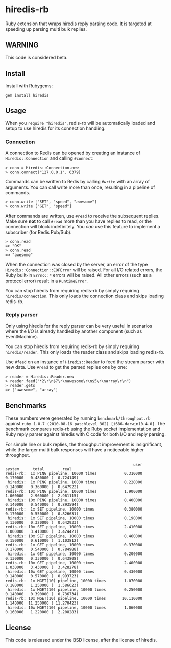 # hiredis-rb

Ruby extension that wraps [hiredis](http://github.com/antirez/hiredis) reply
parsing code. It is targeted at speeding up parsing multi bulk replies.

## WARNING

This code is considered beta.

## Install

Install with Rubygems:

    gem install hiredis

## Usage

When you `require "hiredis"`, redis-rb will be automatically loaded and setup
to use hiredis for its connection handling.

### Connection

A connection to Redis can be opened by creating an instance of
`Hiredis::Connection` and calling `#connect`:

    > conn = Hiredis::Connection.new
    > conn.connect("127.0.0.1", 6379)

Commands can be written to Redis by calling `#write` with an array of
arguments. You can call write more than once, resulting in a pipeline of
commands.

    > conn.write ["SET", "speed", "awesome"]
    > conn.write ["GET", "speed"]

After commands are written, use `#read` to receive the subsequent replies.
Make sure **not** to call `#read` more than you have replies to read, or
the connection will block indefinitely. You _can_ use this feature
to implement a subscriber (for Redis Pub/Sub).

    > conn.read
    => "OK"
    > conn.read
    => "awesome"

When the connection was closed by the server, an error of the type
`Hiredis::Connection::EOFError` will be raised. For all I/O related errors,
the Ruby built-in `Errno::*` errors will be raised. All other errors
(such as a protocol error) result in a `RuntimeError`.

You can stop hiredis from requiring redis-rb by simply requiring `hiredis/connection`.
This only loads the connection class and skips loading redis-rb.

### Reply parser

Only using hiredis for the reply parser can be very useful in scenarios
where the I/O is already handled by another component (such as EventMachine).

You can stop hiredis from requiring redis-rb by simply requiring `hiredis/reader`.
This only loads the reader class and skips loading redis-rb.

Use `#feed` on an instance of `Hiredis::Reader` to feed the stream parser with
new data. Use `#read` to get the parsed replies one by one:

    > reader = Hiredis::Reader.new
    > reader.feed("*2\r\n$7\r\nawesome\r\n$5\r\narray\r\n")
    > reader.gets
    => ["awesome", "array"]

## Benchmarks

These numbers were generated by running `benchmark/throughput.rb` against
`ruby 1.8.7 (2010-08-16 patchlevel 302) [i686-darwin10.4.0]`. The benchmark
compares redis-rb using the Ruby socket implementation and Ruby reply parser
against hiredis with C code for both I/O and reply parsing.

For simple line or bulk replies, the throughput improvement is insignificant,
while the larger multi bulk responses will have a noticeable higher throughput.

                                                            user     system      total        real
    redis-rb:  1x PING pipeline, 10000 times            0.310000   0.170000   0.480000 (  0.724149)
     hiredis:  1x PING pipeline, 10000 times            0.220000   0.140000   0.360000 (  0.647922)
    redis-rb: 10x PING pipeline, 10000 times            1.900000   1.060000   2.960000 (  2.961115)
     hiredis: 10x PING pipeline, 10000 times            0.400000   0.140000   0.540000 (  0.893594)
    redis-rb:  1x SET pipeline, 10000 times             0.380000   0.170000   0.550000 (  0.826631)
     hiredis:  1x SET pipeline, 10000 times             0.190000   0.130000   0.320000 (  0.642933)
    redis-rb: 10x SET pipeline, 10000 times             2.410000   1.000000   3.410000 (  3.424421)
     hiredis: 10x SET pipeline, 10000 times             0.460000   0.150000   0.610000 (  1.103812)
    redis-rb:  1x GET pipeline, 10000 times             0.370000   0.170000   0.540000 (  0.784988)
     hiredis:  1x GET pipeline, 10000 times             0.200000   0.130000   0.330000 (  0.643808)
    redis-rb: 10x GET pipeline, 10000 times             2.400000   1.030000   3.430000 (  3.428278)
     hiredis: 10x GET pipeline, 10000 times             0.430000   0.140000   0.570000 (  0.993723)
    redis-rb:  1x MGET(10) pipeline, 10000 times        1.070000   0.180000   1.250000 (  1.586623)
     hiredis:  1x MGET(10) pipeline, 10000 times        0.250000   0.140000   0.390000 (  0.736734)
    redis-rb: 10x MGET(10) pipeline, 10000 times       10.110000   1.140000  11.250000 ( 11.270423)
     hiredis: 10x MGET(10) pipeline, 10000 times        1.060000   0.160000   1.220000 (  2.208283)

## License

This code is released under the BSD license, after the license of hiredis.
